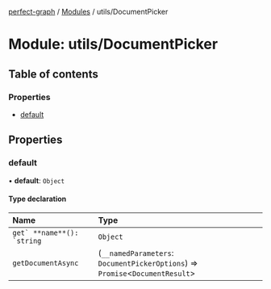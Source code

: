 [perfect-graph](../README.md) / [Modules](../modules.md) / utils/DocumentPicker

# Module: utils/DocumentPicker

## Table of contents

### Properties

- [default](utils_DocumentPicker.md#default)

## Properties

### default

• **default**: `Object`

#### Type declaration

| Name | Type |
| :------ | :------ |
| ``get` **name**(): `string`` | `Object` |
| `getDocumentAsync` | (`__namedParameters`: `DocumentPickerOptions`) => `Promise`<`DocumentResult`\> |
